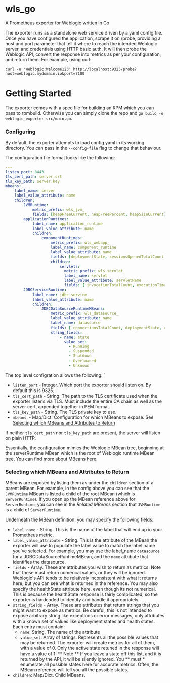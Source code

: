 # wls_go
A Prometheus exporter for Weblogic written in Go

The exporter runs as a standalone web service driven by a yaml config file. Once you have configured the application, scrape it on /probe, providing a host and port parameter that tell it where to reach the intended Weblogic server, and credentials using HTTP basic auth. It will then probe the Weblogic API, convert the response into metrics as per your configuration, and return them. For example, using curl:

`curl -u 'Weblogic:Welcome123' http://localhost:9325/probe?host=weblogic.mydomain.io&port=7100`

# Getting Started
The exporter comes with a spec file for building an RPM which you can pass to rpmbuild. Otherwise you can simply clone the repo and `go build -o weblogic_exporter src/main.go`.

### Configuring
By default, the exporter attempts to load config.yaml in its working directory. You can pass in the `--config-file` flag
to change that behaviour. 

The configuration file format looks like the following:
```yaml
---
listen_port: 8443
tls_cert_path: server.crt
tls_key_path: server.key
mbeans:
    label_name: server
    label_value_attribute: name
    children:
        JVMRuntime:
            metric_prefix: wls_jvm_
            fields: [heapFreeCurrent, heapFreePercent, heapSizeCurrent]
        applicationRuntimes:
            label_name: application_runtime
            label_value_attribute: name
            children:
                componentRuntimes:
                    metric_prefix: wls_webapp_
                    label_name: component_runtime
                    label_value_attribute: name
                    fields: [deploymentState, sessionsOpenedTotalCount ]
                    children:
                        servlets:
                          metric_prefix: wls_servlet_
                          label_name: servlet
                          label_value_attribute: servletName
                          fields: [ invocationTotalCount, executionTimeAverage, executionTimeHigh, executionTimeTotal ]
        JDBCServiceRuntime:
            label_name: jdbc_service
            label_value_attribute: name
            children:
                JDBCDataSourceRuntimeMBeans:
                    metric_prefix: wls_datasource_
                    label_value_attribute: name
                    label_name: datasource
                    fields: [ connectionsTotalCount, deploymentState, currCapacity ]
                    string_fields:
                        - name: state
                          value_set:
                            - Running
                            - Suspended
                            - Shutdown
                            - Overloaded
                            - Unknown

```
The top level configration allows the following:
`
* `listen_port` - Integer. Which port the exporter should listen on. By default this is 9325.
* `tls_cert_path` - String. The path to the TLS certificate used when the exporter listens via TLS. Must include the entire CA chain as well as the server cert, appended together in PEM format. 
* `tls_key_path` - String. The TLS private key to use. 
* `mbeans`: - Map/Dict. Configuration for which MBeans to expose. See [Selecting which MBeans and Attributes to Return](#Selecting-which-MBeans-and-Attributes-to-Return)

If neither `tls_cert_path` nor `tls_key_path` are present, the server will listen on plain HTTP.

Essentially, the configuration mimics the Weblogic MBean tree, beginning at the serverRuntime MBean which is the root of 
Weblogic runtime MBean tree. You can find more about MBeans [here](https://docs.oracle.com/middleware/1221/wls/WLMBR/core/index.html). 

### Selecting which MBeans and Attributes to Return
MBeans are exposed by listing them as under the `children` section of a parent MBean. For example, in the config above you can see that the `JVMRuntime` MBean is listed a child of the root MBean (which is `ServerRuntime`). If you open up the MBean reference above for `ServerRuntime`, you can see in the *Related MBeans* section that `JVMRuntime` is a child of `ServerRuntime`. 

Underneath the MBean definition, you may specify the following fields:
* `label_name` - String. This is the name of the label that will end up in your Prometheus metric.
* `label_value_attribute` - String. This is the attribute of the MBean the exporter will use to populate the label value to match the label name you've selected. For example, you may use the label_name `datasource` for a JDBCDataSourceRuntimeMBean, and the `name` attribute that identifies the datasource. 
* `fields` - Array. These are attributes you wish to return as metrics. Note that these must return numerical values, or they will be ignored. Weblogic's API tends to be relatively inconsistent with what it returns here, but you can see what is returned in the reference. You may also specify the healthState attribute here, even though its not numerical. This is because the healthState response is fairly complicated, so the exporter is hardcoded to identify and handle it appropriately. 
* `string_fields` - Array. These are attributes that return strings that you might want to expose as metrics. Be careful, this is not intended to expose arbitrary string like exceptions or error messages, only attributes with a known set of values like deployment states and health states. Each entry must contain:
  * `name`: String. The name of the attribute
  * `value_set`: Array of strings. Represents all the possible values that may be returned. The exporter will create metrics for all of them, with a value of 0. Only the active state retuned in the response will have a value of 1. ** Note ** If you leave a state off this list, and it is returned by the API, it will be silently ignored. You ** must * enumerate all possible states here for accurate metrics. Often, the MBean reference will tell you all the possible states.
* `children`: Map/Dict. Child MBeans.
